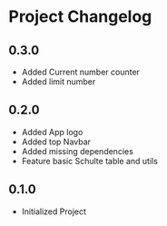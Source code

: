 # Project Changelog

## 0.3.0

- Added Current number counter
- Added limit number

## 0.2.0

-   Added App logo
-   Added top Navbar
-   Added missing dependencies
-   Feature basic Schulte table and utils

## 0.1.0

-   Initialized Project
